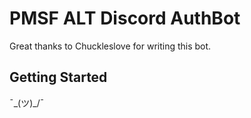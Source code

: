 # PMSF ALT Discord AuthBot

Great thanks to Chuckleslove for writing this bot.


## Getting Started

¯\_(ツ)_/¯
